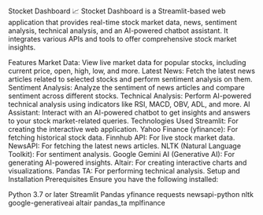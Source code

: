 Stocket Dashboard 📈
Stocket Dashboard is a Streamlit-based web application that provides real-time stock market data, news, sentiment analysis, technical analysis, and an AI-powered chatbot assistant. It integrates various APIs and tools to offer comprehensive stock market insights.

Features
Market Data: View live market data for popular stocks, including current price, open, high, low, and more.
Latest News: Fetch the latest news articles related to selected stocks and perform sentiment analysis on them.
Sentiment Analysis: Analyze the sentiment of news articles and compare sentiment across different stocks.
Technical Analysis: Perform AI-powered technical analysis using indicators like RSI, MACD, OBV, ADL, and more.
AI Assistant: Interact with an AI-powered chatbot to get insights and answers to your stock market-related queries.
Technologies Used
Streamlit: For creating the interactive web application.
Yahoo Finance (yfinance): For fetching historical stock data.
Finnhub API: For live stock market data.
NewsAPI: For fetching the latest news articles.
NLTK (Natural Language Toolkit): For sentiment analysis.
Google Gemini AI (Generative AI): For generating AI-powered insights.
Altair: For creating interactive charts and visualizations.
Pandas TA: For performing technical analysis.
Setup and Installation
Prerequisites
Ensure you have the following installed:

Python 3.7 or later
Streamlit
Pandas
yfinance
requests
newsapi-python
nltk
google-generativeai
altair
pandas_ta
mplfinance

